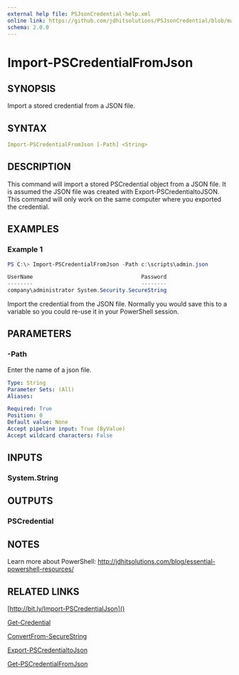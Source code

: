 ```yaml
---
external help file: PSJsonCredential-help.xml
online link: https://github.com/jdhitsolutions/PSJsonCredential/blob/master/Docs/Import-PSCredentialFromJson.md
schema: 2.0.0
---
```


# Import-PSCredentialFromJson

## SYNOPSIS

Import a stored credential from a JSON file.

## SYNTAX

```yaml
Import-PSCredentialFromJson [-Path] <String>
```

## DESCRIPTION

This command will import a stored PSCredential object from a JSON file. It is assumed the JSON file was created with Export-PSCredentialtoJSON. This command will only work on the same computer where you exported the credential.

## EXAMPLES

### Example 1

```powershell
PS C:\> Import-PSCredentialFromJson -Path c:\scripts\admin.json

UserName                                  Password
--------                                  --------
company\administrator System.Security.SecureString

```

Import the credential from the JSON file. Normally you would save this to a variable so you could re-use it in your PowerShell session.

## PARAMETERS

### -Path

Enter the name of a json file.

```yaml
Type: String
Parameter Sets: (All)
Aliases:

Required: True
Position: 0
Default value: None
Accept pipeline input: True (ByValue)
Accept wildcard characters: False
```

## INPUTS

### System.String

## OUTPUTS

### PSCredential

## NOTES

Learn more about PowerShell: http://jdhitsolutions.com/blog/essential-powershell-resources/

## RELATED LINKS

[http://bit.ly/Import-PSCredentialJson]()

[Get-Credential]()

[ConvertFrom-SecureString]()

[Export-PSCredentialtoJson](Export-PSCredentialToJson.md)

[Get-PSCredentialFromJson](Get-PSCredentialFromJson.md)
